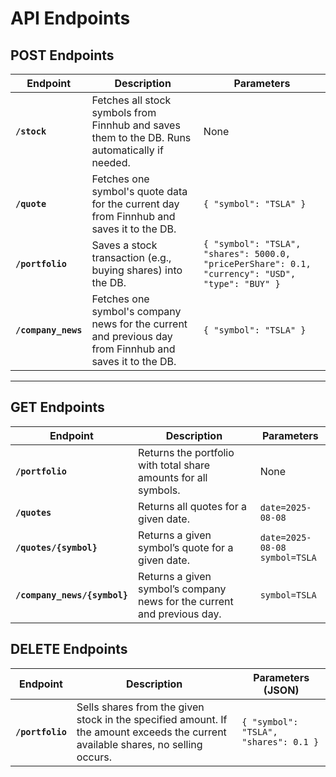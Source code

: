 # API Endpoints

## **POST Endpoints**

| Endpoint        | Description                                                                                         | Parameters |
|-----------------|-----------------------------------------------------------------------------------------------------|-------------------|
| **`/stock`**    | Fetches all stock symbols from Finnhub and saves them to the DB. Runs automatically if needed.      | None            |
| **`/quote`**    | Fetches one symbol's quote data for the current day from Finnhub and saves it to the DB.             | `{ "symbol": "TSLA" }` |
| **`/portfolio`**| Saves a stock transaction (e.g., buying shares) into the DB.                                        | `{ "symbol": "TSLA", "shares": 5000.0, "pricePerShare": 0.1, "currency": "USD", "type": "BUY" }` |
| **`/company_news`** | Fetches one symbol's company news for the current and previous day from Finnhub and saves it to the DB. | `{ "symbol": "TSLA" }` |

---

## **GET Endpoints**

| Endpoint                  | Description                                                                     | Parameters |
|---------------------------|---------------------------------------------------------------------------------|------------|
| **`/portfolio`**          | Returns the portfolio with total share amounts for all symbols.                 | None     |
| **`/quotes`**             | Returns all quotes for a given date.                                            | `date=2025-08-08` |
| **`/quotes/{symbol}`**      | Returns a given symbol’s quote for a given date.                                | `date=2025-08-08`<br>`symbol=TSLA` |
| **`/company_news/{symbol}`** | Returns a given symbol’s company news for the current and previous day.         | `symbol=TSLA` |

## **DELETE Endpoints**

| Endpoint        | Description                                                                                                                             | Parameters (JSON) |
|-----------------|-----------------------------------------------------------------------------------------------------------------------------------------|-------------------|
| **`/portfolio`**| Sells shares from the given stock in the specified amount. If the amount exceeds the current available shares, no selling occurs.       | `{ "symbol": "TSLA", "shares": 0.1 }` |
